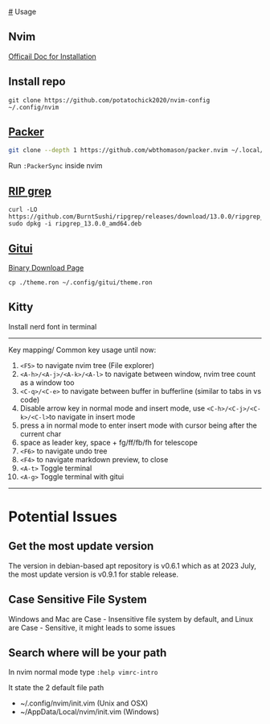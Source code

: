[#](#) Usage

## Nvim
[Officail Doc for Installation](https://github.com/neovim/neovim/blob/master/INSTALL.md)

## Install repo
```
git clone https://github.com/potatochick2020/nvim-config ~/.config/nvim
```

## [Packer](https://github.com/wbthomason/packer.nvim)
```bash
git clone --depth 1 https://github.com/wbthomason/packer.nvim ~/.local/share/nvim/site/pack/packer/start/packer.nvim
 ```
 
Run `:PackerSync` inside nvim

## [RIP grep](https://github.com/BurntSushi/ripgrep?tab=readme-ov-file#installation)
```
curl -LO https://github.com/BurntSushi/ripgrep/releases/download/13.0.0/ripgrep_13.0.0_amd64.deb
sudo dpkg -i ripgrep_13.0.0_amd64.deb
```

## [Gitui](https://github.com/extrawurst/gitui/releases)
[Binary Download Page](https://github.com/extrawurst/gitui/releases)
```
cp ./theme.ron ~/.config/gitui/theme.ron
```

## Kitty 
Install nerd font in terminal    


-----
Key mapping/ Common key usage until now:

1. `<F5>` to navigate nvim tree (File explorer)
2. `<A-h>/<A-j>/<A-k>/<A-l>` to navigate between window, nvim tree count as a window too
3. `<C-q>/<C-e>` to navigate between buffer in bufferline (similar to tabs in vs code)
4. Disable arrow key in normal mode and insert mode, use `<C-h>/<C-j>/<C-k>/<C-l>`to navigate in insert mode
5. press a in normal mode to enter insert mode with cursor being after the current char
6. space as leader key, space + fg/ff/fb/fh for telescope
7. `<F6>` to navigate undo tree
8. `<F4>` to navigate markdown preview, <ESC> to close
9. `<A-t>` Toggle terminal
10. `<A-g>` Toggle terminal with gitui
-----

# Potential Issues
## Get the most update version
The version in debian-based apt repository is v0.6.1 which as at 2023 July, the most update version is v0.9.1 for stable release.

## Case Sensitive File System
Windows and Mac are Case - Insensitive file system by default, and Linux are Case - Sensitive, it might leads to some issues

## Search where will be your path 
In nvim normal mode type `:help vimrc-intro`

It state the 2 default file path
- ~/.config/nvim/init.vim         (Unix and OSX) 
- ~/AppData/Local/nvim/init.vim   (Windows) 
 

